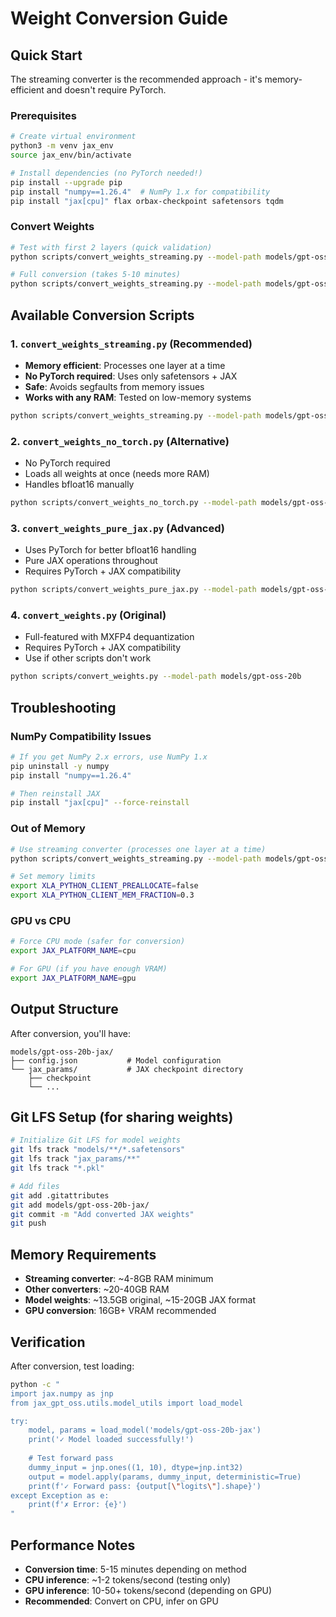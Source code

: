 # Weight Conversion Guide

## Quick Start

The streaming converter is the recommended approach - it's memory-efficient and doesn't require PyTorch.

### Prerequisites
```bash
# Create virtual environment
python3 -m venv jax_env
source jax_env/bin/activate

# Install dependencies (no PyTorch needed!)
pip install --upgrade pip
pip install "numpy==1.26.4"  # NumPy 1.x for compatibility
pip install "jax[cpu]" flax orbax-checkpoint safetensors tqdm
```

### Convert Weights
```bash
# Test with first 2 layers (quick validation)
python scripts/convert_weights_streaming.py --model-path models/gpt-oss-20b --test-only

# Full conversion (takes 5-10 minutes)
python scripts/convert_weights_streaming.py --model-path models/gpt-oss-20b
```

## Available Conversion Scripts

### 1. `convert_weights_streaming.py` (Recommended)
- **Memory efficient**: Processes one layer at a time
- **No PyTorch required**: Uses only safetensors + JAX
- **Safe**: Avoids segfaults from memory issues
- **Works with any RAM**: Tested on low-memory systems

```bash
python scripts/convert_weights_streaming.py --model-path models/gpt-oss-20b
```

### 2. `convert_weights_no_torch.py` (Alternative)
- No PyTorch required
- Loads all weights at once (needs more RAM)
- Handles bfloat16 manually

```bash
python scripts/convert_weights_no_torch.py --model-path models/gpt-oss-20b
```

### 3. `convert_weights_pure_jax.py` (Advanced)
- Uses PyTorch for better bfloat16 handling
- Pure JAX operations throughout
- Requires PyTorch + JAX compatibility

```bash
python scripts/convert_weights_pure_jax.py --model-path models/gpt-oss-20b
```

### 4. `convert_weights.py` (Original)
- Full-featured with MXFP4 dequantization
- Requires PyTorch + JAX compatibility
- Use if other scripts don't work

```bash
python scripts/convert_weights.py --model-path models/gpt-oss-20b
```

## Troubleshooting

### NumPy Compatibility Issues
```bash
# If you get NumPy 2.x errors, use NumPy 1.x
pip uninstall -y numpy
pip install "numpy==1.26.4"

# Then reinstall JAX
pip install "jax[cpu]" --force-reinstall
```

### Out of Memory
```bash
# Use streaming converter (processes one layer at a time)
python scripts/convert_weights_streaming.py --model-path models/gpt-oss-20b --test-only

# Set memory limits
export XLA_PYTHON_CLIENT_PREALLOCATE=false
export XLA_PYTHON_CLIENT_MEM_FRACTION=0.3
```

### GPU vs CPU
```bash
# Force CPU mode (safer for conversion)
export JAX_PLATFORM_NAME=cpu

# For GPU (if you have enough VRAM)
export JAX_PLATFORM_NAME=gpu
```

## Output Structure

After conversion, you'll have:
```
models/gpt-oss-20b-jax/
├── config.json           # Model configuration
└── jax_params/           # JAX checkpoint directory
    ├── checkpoint
    └── ...
```

## Git LFS Setup (for sharing weights)

```bash
# Initialize Git LFS for model weights
git lfs track "models/**/*.safetensors"
git lfs track "jax_params/**"
git lfs track "*.pkl"

# Add files
git add .gitattributes
git add models/gpt-oss-20b-jax/
git commit -m "Add converted JAX weights"
git push
```

## Memory Requirements

- **Streaming converter**: ~4-8GB RAM minimum
- **Other converters**: ~20-40GB RAM
- **Model weights**: ~13.5GB original, ~15-20GB JAX format
- **GPU conversion**: 16GB+ VRAM recommended

## Verification

After conversion, test loading:
```bash
python -c "
import jax.numpy as jnp
from jax_gpt_oss.utils.model_utils import load_model

try:
    model, params = load_model('models/gpt-oss-20b-jax')
    print('✓ Model loaded successfully!')
    
    # Test forward pass
    dummy_input = jnp.ones((1, 10), dtype=jnp.int32)
    output = model.apply(params, dummy_input, deterministic=True)
    print(f'✓ Forward pass: {output[\"logits\"].shape}')
except Exception as e:
    print(f'✗ Error: {e}')
"
```

## Performance Notes

- **Conversion time**: 5-15 minutes depending on method
- **CPU inference**: ~1-2 tokens/second (testing only)
- **GPU inference**: 10-50+ tokens/second (depending on GPU)
- **Recommended**: Convert on CPU, infer on GPU